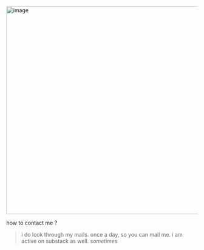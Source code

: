 
<img width="1582" height="547" alt="image" src="https://github.com/user-attachments/assets/b7e91019-5c4c-454d-bcec-3b876dd543b8" />

how to contact me ? 
> i do look through my mails. once a day, so you can mail me. 
> i am active on substack as well. *sometimes*
